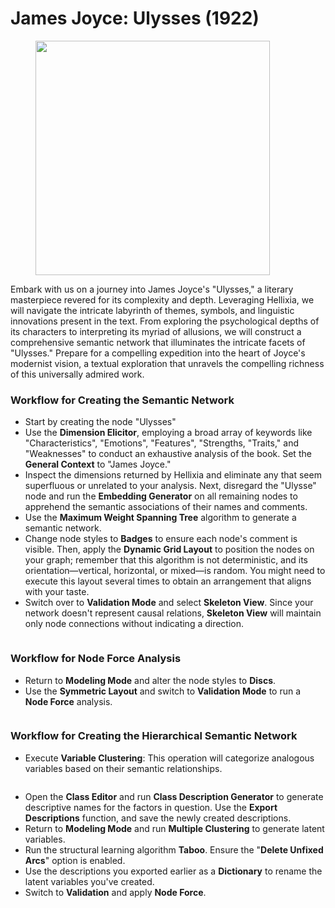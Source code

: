 # James Joyce: Ulysses (1922)



<figure><img src="https://res.cloudinary.com/dvr3obmlj/image/upload/v1690550667/Ulysse_oqwzkz.png" alt="" width="375"><figcaption></figcaption></figure>

Embark with us on a journey into James Joyce's "Ulysses," a literary masterpiece revered for its complexity and depth. Leveraging Hellixia, we will navigate the intricate labyrinth of themes, symbols, and linguistic innovations present in the text. From exploring the psychological depths of its characters to interpreting its myriad of allusions, we will construct a comprehensive semantic network that illuminates the intricate facets of "Ulysses." Prepare for a compelling expedition into the heart of Joyce's modernist vision, a textual exploration that unravels the compelling richness of this universally admired work.

### Workflow for Creating the Semantic Network

* Start by creating the node "Ulysses"&#x20;
* Use the **Dimension Elicitor**, employing a broad array of keywords like "Characteristics", "Emotions", "Features", "Strengths, "Traits," and "Weaknesses"  to conduct an exhaustive analysis of the book. Set the **General Context** to "James Joyce."
* Inspect the dimensions returned by Hellixia and eliminate any that seem superfluous or unrelated to your analysis. Next, disregard the "Ulysse" node and run the **Embedding Generator** on all remaining nodes to apprehend the semantic associations of their names and comments.
* Use the **Maximum Weight Spanning Tree** algorithm to generate a semantic network.&#x20;
* Change node styles to **Badges** to ensure each node's comment is visible. Then, apply the **Dynamic Grid Layout** to position the nodes on your graph; remember that this algorithm is not deterministic, and its orientation—vertical, horizontal, or mixed—is random. You might need to execute this layout several times to obtain an arrangement that aligns with your taste.
* Switch over to **Validation Mode** and select **Skeleton View**. Since your network doesn't represent causal relations, **Skeleton View** will maintain only node connections without indicating a direction.

<div data-full-width="true">

<figure><img src="https://res.cloudinary.com/dvr3obmlj/image/upload/v1690551790/Ulysse-SN_apkca8.svg" alt=""><figcaption></figcaption></figure>

</div>

### Workflow for Node Force Analysis

* Return to **Modeling Mode** and alter the node styles to **Discs**.&#x20;
* Use the **Symmetric Layout** and switch to **Validation Mode** to run a **Node Force** analysis.

<figure><img src="https://res.cloudinary.com/dvr3obmlj/image/upload/v1690551790/Ulysse-NF_qxo7it.svg" alt=""><figcaption></figcaption></figure>

### Workflow for Creating the Hierarchical Semantic Network

* Execute **Variable Clustering**: This operation will categorize analogous variables based on their semantic relationships.

<figure><img src="https://res.cloudinary.com/dvr3obmlj/image/upload/v1690551789/Ulysse-VC_seze9o.svg" alt=""><figcaption></figcaption></figure>

* Open the **Class Editor** and run **Class Description Generator** to generate descriptive names for the factors in question. Use the **Export Descriptions** function, and save the newly created descriptions.
* Return to **Modeling Mode** and run **Multiple Clustering** to generate latent variables.&#x20;
* Run the structural learning algorithm **Taboo**. Ensure the "**Delete Unfixed Arcs**" option is enabled.
* Use the descriptions you exported earlier as a **Dictionary** to rename the latent variables you've created.
* Switch to **Validation** and apply **Node Force**.

<figure><img src="https://res.cloudinary.com/dvr3obmlj/image/upload/v1690551790/Ulysse-HSN_fbxqkn.svg" alt=""><figcaption></figcaption></figure>
